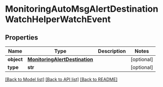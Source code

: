 # MonitoringAutoMsgAlertDestinationWatchHelperWatchEvent

## Properties
Name | Type | Description | Notes
------------ | ------------- | ------------- | -------------
**object** | [**MonitoringAlertDestination**](MonitoringAlertDestination.md) |  | [optional] 
**type** | **str** |  | [optional] 

[[Back to Model list]](../README.md#documentation-for-models) [[Back to API list]](../README.md#documentation-for-api-endpoints) [[Back to README]](../README.md)


